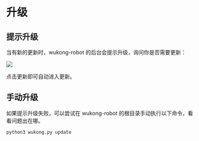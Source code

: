 # 升级

## 提示升级 ##

当有新的更新时，wukong-robot 的后台会提示升级，询问你是否需要更新：

![](http://hahack-1253537070.file.myqcloud.com/images/update.jpg)

点击更新即可自动进入更新。

## 手动升级 ##

如果提示升级失败，可以尝试在 wukong-robot 的根目录手动执行以下命令，看看问题出在哪。

``` sh
python3 wukong.py update
```

